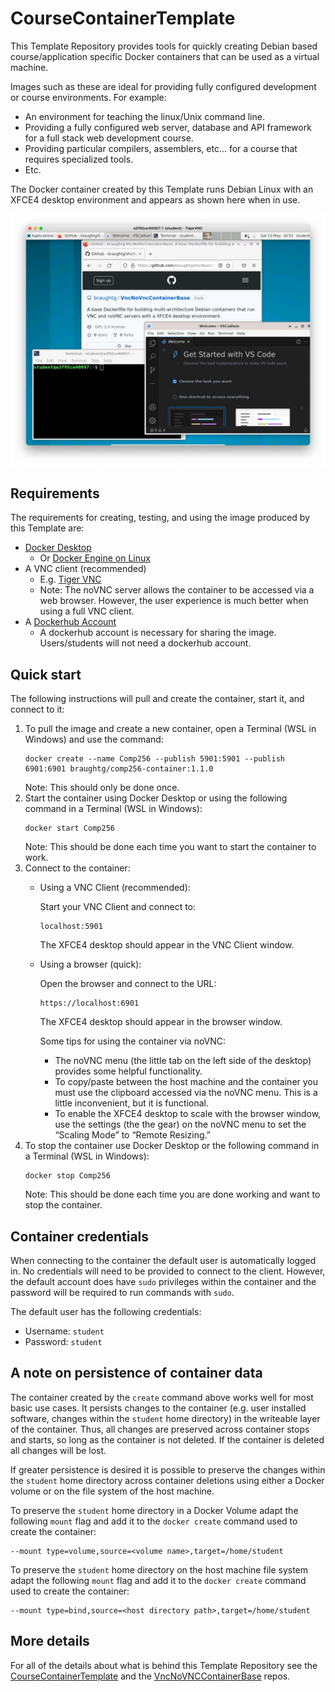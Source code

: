 # CourseContainerTemplate

This Template Repository provides tools for quickly creating Debian based course/application specific Docker containers that can be used as a virtual machine.  

Images such as these are ideal for providing fully configured development or course environments.  For example:
* An environment for teaching the linux/Unix command line.
* Providing a fully configured web server, database and API framework for a full stack web development course.
* Providing particular compilers, assemblers, etc... for a course that requires specialized tools.
* Etc.

The Docker container created by this Template runs Debian Linux with an XFCE4 desktop environment and appears as shown here when in use.

![Debian XFCE4 desktop running in a VNC client](desktop.jpg)

## Requirements

The requirements for creating, testing, and using the image produced by this Template are:
* [Docker Desktop](https://docs.docker.com/desktop/install/windows-install/)
  * Or [Docker Engine on Linux](https://docs.docker.com/engine/install/)
* A VNC client (recommended)
  * E.g. [Tiger VNC](https://sourceforge.net/projects/tigervnc/files/stable/)
  * Note: The noVNC server allows the container to be accessed via a web browser.  However, the user experience is much better when using a full VNC client.
* A [Dockerhub Account](https://hub.docker.com/)
  * A dockerhub account is necessary for sharing the image. Users/students will not need a dockerhub account.

## Quick start

The following instructions will pull and create the container, start it, and connect to it:

1. To pull the image and create a new container, open a Terminal (WSL in Windows) and use the command:
   ```
   docker create --name Comp256 --publish 5901:5901 --publish 6901:6901 braughtg/comp256-container:1.1.0
   ```
   Note: This should only be done once.
2. Start the container using Docker Desktop or using the following command in a Terminal (WSL in Windows):
   ```
   docker start Comp256
   ```
   Note: This should be done each time you want to start the container to work.
3. Connect to the container:
   * Using a VNC Client (recommended):
  
     Start your VNC Client and connect to:
     ```
     localhost:5901
     ```

     The XFCE4 desktop should appear in the VNC Client window.

   * Using a browser (quick):

     Open the browser and connect to the URL: 
     ```
     https://localhost:6901
     ```

     The XFCE4 desktop should appear in the browser window.  
 
     Some tips for using the container via noVNC:
     * The noVNC menu (the little tab on the left side of the desktop) provides some helpful functionality.
     * To copy/paste between the host machine and the container you must use the clipboard accessed via the noVNC menu. This is a little inconvenient, but it is functional.
     * To enable the XFCE4 desktop to scale with the browser window, use the settings (the the gear) on the noVNC menu to set the “Scaling Mode” to “Remote Resizing.”
4. To stop the container use Docker Desktop or the following command in a Terminal (WSL in Windows):
   ```
   docker stop Comp256
   ```
   Note: This should be done each time you are done working and want to stop the container.
   
## Container credentials

When connecting to the container the default user is automatically logged in.  No credentials will need to be provided to connect to the client. However, the default account does have `sudo` privileges within the container and the password will be required to run commands with `sudo`.

The default user has the following credentials:
* Username: `student`
* Password: `student`

## A note on persistence of container data

The container created by the `create` command above works well for most basic use cases. It persists changes to the container (e.g. user installed software, changes within the `student` home directory) in the writeable layer of the container.  Thus, all changes are preserved across container stops and starts, so long as the container is not deleted.  If the container is deleted all changes will be lost. 

If greater persistence is desired it is possible to preserve the changes within the `student` home directory across container deletions using either a Docker volume or on the file system of the host machine.  

To preserve the `student` home directory in a Docker Volume adapt the following `mount` flag and add it to the `docker create` command used to create the container:

```
--mount type=volume,source=<volume name>,target=/home/student
```

To preserve the `student` home directory on the host machine file system adapt the following `mount` flag and add it to the `docker create` command used to create the container:

```
--mount type=bind,source=<host directory path>,target=/home/student
```

## More details

For all of the details about what is behind this Template Repository see the [CourseContainerTemplate](https://github.com/braughtg/CourseContainerTemplate) and the [VncNoVNCContainerBase](https://github.com/braughtg/VncNoVncContainerBase) repos.
